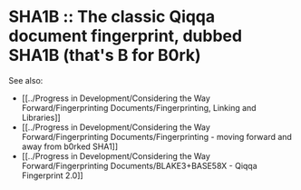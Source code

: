 # SHA1B :: The classic Qiqqa document fingerprint, dubbed SHA1B (that's B for B0rk)

See also:
- [[../Progress in Development/Considering the Way Forward/Fingerprinting Documents/Fingerprinting, Linking and Libraries]]
- [[../Progress in Development/Considering the Way Forward/Fingerprinting Documents/Fingerprinting - moving forward and away from b0rked SHA1]]
- [[../Progress in Development/Considering the Way Forward/Fingerprinting Documents/BLAKE3+BASE58X - Qiqqa Fingerprint 2.0]]
